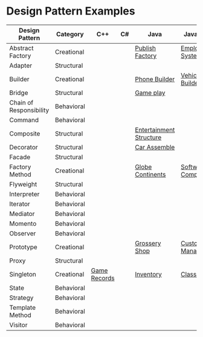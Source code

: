 # Design Pattern Examples

| Design Pattern | Category | C++ | C# | Java | JavaScript | Python | Ruby |
|---|---|---|---|---|---|---|---|
| Abstract Factory | Creational |   |   |[Publish Factory](abstract-factory-java/)   |  [Employee System](AbstractFactory-NodeJS/) |   |   |
| Adapter | Structural |   |   |   |   |   |   |
| Builder | Creational |   |   |[Phone Builder](builder-java/) |  [Vehicle Builder](Builder-NodeJS/) |   |[Construction Management](design-pattern-Ruby/builder-Ruby)|
| Bridge | Structural |   |   |[Game play](bridge-java/)   |   |   |   |
| Chain of Responsibility | Behavioral |   |   |   |   |   |   |
| Command | Behavioral |   |   |   |   |   |   |
| Composite | Structural |   |   | [Entertainment Structure](composite-java/)  |   |   |   |
| Decorator | Structural |   |   | [Car Assemble](decorator-java/) |   |   |   |
| Facade | Structural |   |   |   |   |   |   |
| Factory Method | Creational |   |   |[Globe Continents](FactoryMethod-Java/)| [Software Company](factory-method-js/)  |   |[Gym Membership](design-patterns-Ruby/factory-ruby)|
| Flyweight | Structural |   |   |   |   |   |   |
| Interpreter | Behavioral |   |   |   |   |   |   |
| Iterator | Behavioral |   |   |   |   |   |   |
| Mediator | Behavioral |   |   |   |   |   |   |
| Momento | Behavioral |   |   |   |   |   |   |
| Observer | Behavioral |   |   |   |   |   |   |
| Prototype | Creational |   |   | [Grossery Shop](Prototype-Java/) |[Customer Management](Prototype-NodeJS/)   |   |[Laptop](design-patterns-Ruby/prototype-ruby)|
| Proxy | Structural |   |   |   |   |   |   |
| Singleton | Creational | [Game Records](singleton-cpp/) |   | [Inventory](singleton-java/) |[Class Check](singleton-NodeJS/)   |   |   |
| State | Behavioral |   |   |   |   |   |   |
| Strategy | Behavioral |   |   |   |   |   |   |
| Template Method | Behavioral |   |   |   |   |   |   |
| Visitor | Behavioral |   |   |   |   |   |   |
